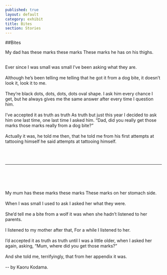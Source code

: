 ```yaml
---
published: true
layout: default
category: exhibit
title: Bites
section: Stories
---
```


##Bites

My dad has these marks these marks
These marks he has on his thighs.
<br><br>

Ever since I was small was small
I’ve been asking 
what they are.
<br><br>
Although he’s been telling me telling
that he got it from a dog bite,
it doesn’t look it, look it to me.
<br><br>
They’re black dots, dots, dots, dots oval shape.
I ask him every chance I get,
but he always gives me the same answer
after every time I question him.
<br><br>
I’ve accepted it as truth as truth
As truth but just this year
I decided to ask him one last time,
one last time I asked him.
“Dad, did you really get those marks 
those marks really from a dog bite?”
<br><br>
Actually it was, he told me then,
that he told me from his first
attempts at tattooing himself
he said
attempts at tattooing himself.
<br><br>
<br><br>
*   *   *
<br><br>
<br><br>
My mum has these marks these marks
These marks on her stomach side.
<br><br>
When I was small I used to ask 
I asked her what they were.
<br><br>
She’d tell me a bite from a wolf it was 
when she hadn’t listened to her parents.
<br><br>
I listened to my mother after that,
For a while I listened to her.
<br><br>
I’d accepted it as truth as truth 
until I was a little older,
when I asked her again, 
asking, “Mum, where did you 
get those marks?”
<br><br>
And she told me, 
terrifyingly,
that from her appendix it was.
<br><br>
-- by Kaoru Kodama.
